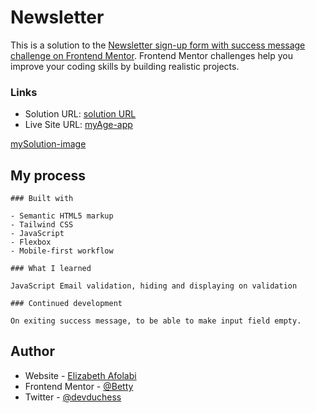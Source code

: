 # Newsletter

This is a solution to the [Newsletter sign-up form with success message challenge on Frontend Mentor](https://www.frontendmentor.io/challenges/newsletter-signup-form-with-success-message-3FC1AZbNrv). Frontend Mentor challenges help you improve your coding skills by building realistic projects.

### Links

- Solution URL: [solution URL](https://github.com/BettyAfolabi/Newsletter)
- Live Site URL: [myAge-app](https://mynewslettersolution.netlify.app/)

[mySolution-image](./images/Screenshot.png)

## My process

    ### Built with

    - Semantic HTML5 markup
    - Tailwind CSS
    - JavaScript
    - Flexbox
    - Mobile-first workflow

    ### What I learned

    JavaScript Email validation, hiding and displaying on validation

    ### Continued development

    On exiting success message, to be able to make input field empty.

## Author

- Website - [Elizabeth Afolabi](https://www.linkedin.com/in/elizabeth-afolabi-2a6511196/)
- Frontend Mentor - [@Betty](https://www.frontendmentor.io/profile/Betty)
- Twitter - [@devduchess](https://www.twitter.com/devduchess)
